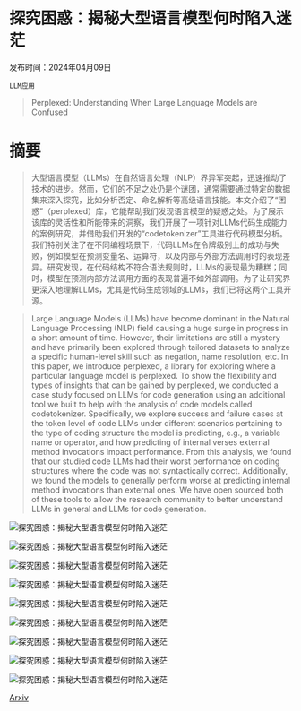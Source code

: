 # 探究困惑：揭秘大型语言模型何时陷入迷茫

发布时间：2024年04月09日

`LLM应用`

> Perplexed: Understanding When Large Language Models are Confused

# 摘要

> 大型语言模型（LLMs）在自然语言处理（NLP）界异军突起，迅速推动了技术的进步。然而，它们的不足之处仍是个谜团，通常需要通过特定的数据集来深入探究，比如分析否定、命名解析等高级语言技能。本文介绍了“困惑”（perplexed）库，它能帮助我们发现语言模型的疑惑之处。为了展示该库的灵活性和所能带来的洞察，我们开展了一项针对LLMs代码生成能力的案例研究，并借助我们开发的“codetokenizer”工具进行代码模型分析。我们特别关注了在不同编程场景下，代码LLMs在令牌级别上的成功与失败，例如模型在预测变量名、运算符，以及内部与外部方法调用时的表现差异。研究发现，在代码结构不符合语法规则时，LLMs的表现最为糟糕；同时，模型在预测内部方法调用方面的表现普遍不如外部调用。为了让研究界更深入地理解LLMs，尤其是代码生成领域的LLMs，我们已将这两个工具开源。

> Large Language Models (LLMs) have become dominant in the Natural Language Processing (NLP) field causing a huge surge in progress in a short amount of time. However, their limitations are still a mystery and have primarily been explored through tailored datasets to analyze a specific human-level skill such as negation, name resolution, etc. In this paper, we introduce perplexed, a library for exploring where a particular language model is perplexed. To show the flexibility and types of insights that can be gained by perplexed, we conducted a case study focused on LLMs for code generation using an additional tool we built to help with the analysis of code models called codetokenizer. Specifically, we explore success and failure cases at the token level of code LLMs under different scenarios pertaining to the type of coding structure the model is predicting, e.g., a variable name or operator, and how predicting of internal verses external method invocations impact performance. From this analysis, we found that our studied code LLMs had their worst performance on coding structures where the code was not syntactically correct. Additionally, we found the models to generally perform worse at predicting internal method invocations than external ones. We have open sourced both of these tools to allow the research community to better understand LLMs in general and LLMs for code generation.

![探究困惑：揭秘大型语言模型何时陷入迷茫](../../../paper_images/2404.06634/AST_hello_world.png)

![探究困惑：揭秘大型语言模型何时陷入迷茫](../../../paper_images/2404.06634/perplexed.png)

![探究困惑：揭秘大型语言模型何时陷入迷茫](../../../paper_images/2404.06634/codetokenizers.png)

![探究困惑：揭秘大型语言模型何时陷入迷茫](../../../paper_images/2404.06634/bpe_best_performers.png)

![探究困惑：揭秘大型语言模型何时陷入迷茫](../../../paper_images/2404.06634/bpe_worst_performers.png)

![探究困惑：揭秘大型语言模型何时陷入迷茫](../../../paper_images/2404.06634/ast_best_performers.png)

![探究困惑：揭秘大型语言模型何时陷入迷茫](../../../paper_images/2404.06634/ast_worst_performers.png)

![探究困惑：揭秘大型语言模型何时陷入迷茫](../../../paper_images/2404.06634/internal_word_cloud.png)

![探究困惑：揭秘大型语言模型何时陷入迷茫](../../../paper_images/2404.06634/external_word_cloud.png)

[Arxiv](https://arxiv.org/abs/2404.06634)